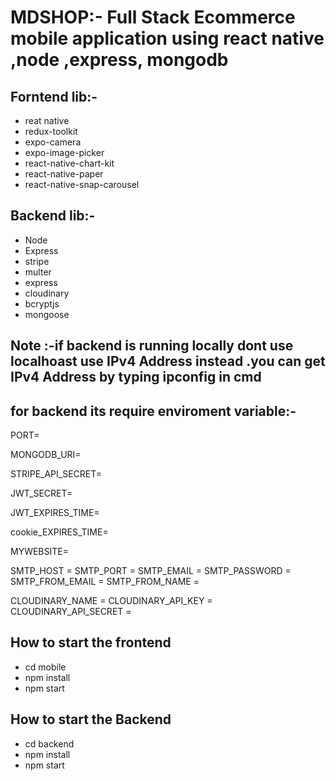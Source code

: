 # MDSHOP:- Full Stack Ecommerce mobile application using react native ,node ,express, mongodb

## Forntend lib:-

- reat native
- redux-toolkit
- expo-camera
- expo-image-picker
- react-native-chart-kit
- react-native-paper
- react-native-snap-carousel

## Backend lib:-

- Node
- Express
- stripe
- multer
- express
- cloudinary
- bcryptjs
- mongoose

## Note :-if backend is running locally dont use localhoast use IPv4 Address instead .you can get IPv4 Address by typing ipconfig in cmd

## for backend its require enviroment variable:-

PORT=

MONGODB_URI=

STRIPE_API_SECRET=

JWT_SECRET=

JWT_EXPIRES_TIME=

cookie_EXPIRES_TIME=

MYWEBSITE=

SMTP_HOST =
SMTP_PORT =
SMTP_EMAIL =
SMTP_PASSWORD =
SMTP_FROM_EMAIL =
SMTP_FROM_NAME =

CLOUDINARY_NAME =
CLOUDINARY_API_KEY =
CLOUDINARY_API_SECRET =

## How to start the frontend

- cd mobile
- npm install
- npm start

## How to start the Backend

- cd backend
- npm install
- npm start
